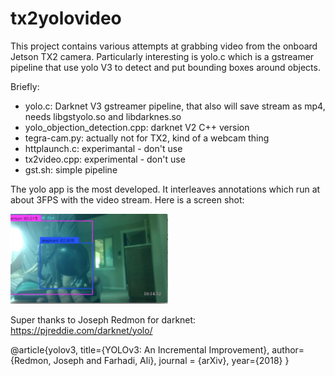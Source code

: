 # tx2yolovideo

This project contains various attempts at grabbing video from the onboard Jetson TX2 camera. Particularly interesting is yolo.c which is a gstreamer pipeline that use yolo V3 to detect and put bounding boxes around objects.

Briefly:

* yolo.c: Darknet V3 gstreamer pipeline, that also will save stream as mp4, needs libgstyolo.so and libdarknes.so
* yolo_objection_detection.cpp: darknet V2 C++ version
* tegra-cam.py: actually not for TX2, kind of a webcam thing
* httplaunch.c: experimantal - don't use
* tx2video.cpp: experimental - don't use
* gst.sh: simple pipeline

The yolo app is the most developed. It interleaves annotations which run at about 3FPS with the video stream. Here is a screen shot:

<img height=50% width=50% src="./elephant.png"/>

Super thanks to Joseph Redmon for darknet: https://pjreddie.com/darknet/yolo/

@article{yolov3,
  title={YOLOv3: An Incremental Improvement},
  author={Redmon, Joseph and Farhadi, Ali},
  journal = {arXiv},
  year={2018}
}
